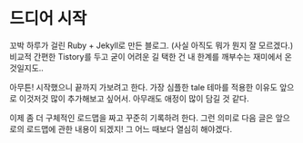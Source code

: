 # 드디어 시작
꼬박 하루가 걸린 Ruby + Jekyll로 만든 블로그. (사실 아직도 뭐가 뭔지 잘 모르겠다.)
비교적 간편한 Tistory를 두고 굳이 어려운 길 택한 건 내 한계를 깨부수는 재미에서 온 것일지도..

아무튼! 시작했으니 끝까지 가보려고 한다.
가장 심플한 tale 테마를 적용한 이유도 앞으로 이것저것 많이 추가해보고 싶어서. 아무래도 애정이 많이 담길 것 같다.

이제 좀 더 구체적인 로드맵을 짜고 꾸준히 기록하려 한다.
그런 의미로 다음 글은 앞으로의 로드맵에 관한 내용이 되겠지!
그 어느 때보다 열심히 해야겠다.
